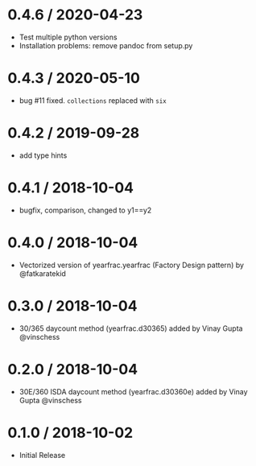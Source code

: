 # 0.4.6 / 2020-04-23

  * Test multiple python versions
  * Installation problems: remove pandoc from setup.py

# 0.4.3 / 2020-05-10

  * bug #11 fixed. `collections` replaced with `six`

# 0.4.2 / 2019-09-28

  * add type hints

# 0.4.1 / 2018-10-04

  * bugfix, comparison, changed to y1==y2

# 0.4.0 / 2018-10-04

  * Vectorized version of yearfrac.yearfrac (Factory Design pattern) by @fatkaratekid

# 0.3.0 / 2018-10-04

  * 30/365 daycount method (yearfrac.d30365) added by Vinay Gupta @vinschess

# 0.2.0 / 2018-10-04

  * 30E/360 ISDA daycount method (yearfrac.d30360e) added by Vinay Gupta @vinschess

# 0.1.0 / 2018-10-02

  * Initial Release
